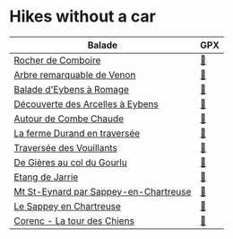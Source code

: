 # Hikes without a car

| Balade                                                                                                        | <nobr>GPX</nobr> |
|---------------------------------------------------------------------------------------------------------------|------------------|
| [Rocher de Comboire](https://www.grenoble-montagne.com/balade/267/779-le-rocher-de-comboire.htm) | [💾](http://www.grenoble-montagne.com/uploads/Ballade/b9/267_532_Rocher-de-comboire.gpx) |
| [Arbre remarquable de Venon](https://www.grenoble-montagne.com/balade/262/779-l-arbre-remarquable-de-pressembois.htm) | [💾](http://www.grenoble-montagne.com/uploads/Ballade/dc/262_536_L-arbre-remarquable-de-Pressembois.gpx) |
| [Balade d'Eybens à Romage](https://www.grenoble-montagne.com/balade/261/779-balade-d-eybens-a-romage.htm) | [💾](http://www.grenoble-montagne.com/uploads/Ballade/fe/261_511_ballade-d-Eybens-a-Romage.gpx) |
| [Découverte des Arcelles à Eybens](https://www.grenoble-montagne.com/balade/273/779-a-la-decouverte-des-arcelles-a-eybens.htm) | [💾](http://www.grenoble-montagne.com/uploads/Ballade/7b/273_552_decouverte-des-Arcelles-a-Eybens.gpx) |
| [Autour de Combe Chaude](https://www.grenoble-montagne.com/balade/217/779-autour-de-combe-chaude.htm) | [💾](http://www.grenoble-montagne.com/uploads/Ballade/d6/217_779_autour-de-combe-chaude.gpx) |
| [La ferme Durand en traversée](https://www.grenoble-montagne.com/balade/270/779-la-ferme-durand-en-traversee.htm) | [💾](http://www.grenoble-montagne.com/uploads/Ballade/27/270_680_la-ferme-durand-en-traversee.gpx) |
| [Traversée des Vouillants](https://www.grenoble-montagne.com/balade/275/779-traversee-des-vouillants.htm) | [💾](http://www.grenoble-montagne.com/uploads/Ballade/93/275_380_Traversee-des-vouillants.gpx) |
| [De Gières au col du Gourlu](https://www.grenoble-montagne.com/balade/259/779-de-gieres-au-col-du-gourlu.htm) | [💾](http://www.grenoble-montagne.com/uploads/Ballade/e3/259_701_De-gieres-a-col-du-gourlu.gpx) |
| [Etang de Jarrie](https://www.grenoble-montagne.com/balade/281/779-etang-de-jarrie.htm) | [💾](http://www.grenoble-montagne.com/uploads/Ballade/d5/281_129_Etang-de-Jarrie-depuis-echirolles.gpx) |
| [Mt St-Eynard par Sappey-en-Chartreuse](https://www.grenoble-montagne.com/balade/106/779-mont-saint-eynard-boucle-depuis-le-sappey-en-chartreuse.htm) | [💾](http://www.grenoble-montagne.com/uploads/Ballade/95/106_931_st-eynard.gpx) |
| [Le Sappey en Chartreuse](https://www.grenoble-montagne.com/balade/284/779-le-sappey-en-chartreuse.htm) | [💾](http://www.grenoble-montagne.com/uploads/Ballade/b9/284_275_Le-sappey-en-chartreuse.gpx) |
| [Corenc - La tour des Chiens](https://www.grenoble-montagne.com/balade/280/779-corenc-la-tour-des-chiens.htm) | [💾](http://www.grenoble-montagne.com/uploads/Ballade/cb/280_589_Corenc-La-tour-des-chiens.gpx) |
